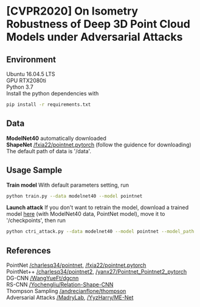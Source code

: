 # [CVPR2020] On Isometry Robustness of Deep 3D Point Cloud Models under Adversarial Attacks
## Environment
Ubuntu 16.04.5 LTS  
GPU RTX2080ti  
Python 3.7  
Install the python dependencies with  
```bash
pip install -r requirements.txt
```

## Data
**ModelNet40** automatically downloaded  
**ShapeNet** [/fxia22/pointnet.pytorch](https://github.com/fxia22/pointnet.pytorch) (follow the guidence for downloading)  
The default path of data is '/data'.  

## Usage Sample
**Train model** With default parameters setting, run 
```bash
python train.py --data modelnet40 --model pointnet
```
**Launch attack** If you don't want to retrain the model, download a trained model [here](https://drive.google.com/file/d/1bQSIyTjVl4DAdMGQtLbySdfG8TCeMLpu/view?usp=sharing) (with ModelNet40 data, PointNet model), move it to '/checkpoints', then run
```bash
python ctri_attack.py --data modelnet40 --model pointnet --model_path 'example'
```

## References
PointNet  [/charlesq34/pointnet](https://github.com/charlesq34/pointnet), [/fxia22/pointnet.pytorch](https://github.com/fxia22/pointnet.pytorch)    
PointNet++  [/charlesq34/pointnet2](https://github.com/charlesq34/pointnet2), [/yanx27/Pointnet_Pointnet2_pytorch](https://github.com/yanx27/Pointnet_Pointnet2_pytorch)  
DG-CNN  [/WangYueFt/dgcnn](https://github.com/WangYueFt/dgcnn)  
RS-CNN  [/Yochengliu/Relation-Shape-CNN](https://github.com/Yochengliu/Relation-Shape-CNN)  
Thompson Sampling  [/andrecianflone/thompson](https://github.com/andrecianflone/thompson)  
Adversarial Attacks [/MadryLab](https://github.com/MadryLab), [/YyzHarry/ME-Net](https://github.com/YyzHarry/ME-Net)   
